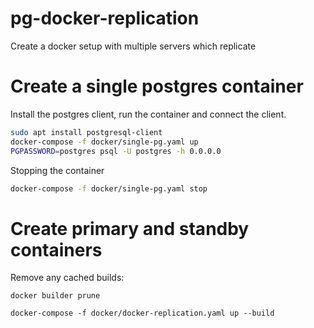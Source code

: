 # pg-docker-replication
Create a docker setup with multiple servers which replicate

# Create a single postgres container

Install the postgres client, run the container and connect the client.

```bash
sudo apt install postgresql-client
docker-compose -f docker/single-pg.yaml up
PGPASSWORD=postgres psql -U postgres -h 0.0.0.0
```

Stopping the container
```bash
docker-compose -f docker/single-pg.yaml stop
```
# Create primary and standby containers

Remove any cached builds:
```
docker builder prune
```

```
docker-compose -f docker/docker-replication.yaml up --build
```